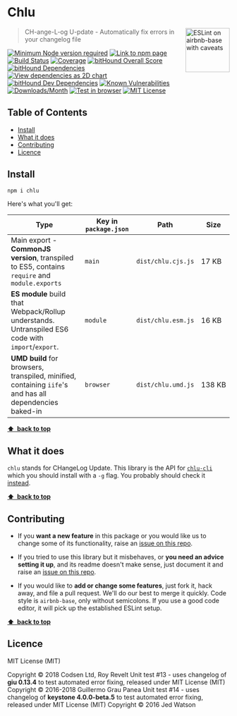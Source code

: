 # Chlu

<a href="https://github.com/revelt/eslint-on-airbnb-base-badge" style="float: right; padding: 0 0 20px 20px;"><img src="https://cdn.rawgit.com/revelt/eslint-on-airbnb-base-badge/0c3e46c9/lint-badge.svg" alt="ESLint on airbnb-base with caveats" width="100" align="right"></a>

> CH-ange-L-og U-pdate - Automatically fix errors in your changelog file

[![Minimum Node version required][node-img]][node-url]
[![Link to npm page][npm-img]][npm-url]
[![Build Status][travis-img]][travis-url]
[![Coverage][cov-img]][cov-url]
[![bitHound Overall Score][overall-img]][overall-url]
[![bitHound Dependencies][deps-img]][deps-url]
[![View dependencies as 2D chart][deps2d-img]][deps2d-url]
[![bitHound Dev Dependencies][dev-img]][dev-url]
[![Known Vulnerabilities][vulnerabilities-img]][vulnerabilities-url]
[![Downloads/Month][downloads-img]][downloads-url]
[![Test in browser][runkit-img]][runkit-url]
[![MIT License][license-img]][license-url]

## Table of Contents

<!-- START doctoc generated TOC please keep comment here to allow auto update -->
<!-- DON'T EDIT THIS SECTION, INSTEAD RE-RUN doctoc TO UPDATE -->


- [Install](#install)
- [What it does](#what-it-does)
- [Contributing](#contributing)
- [Licence](#licence)

<!-- END doctoc generated TOC please keep comment here to allow auto update -->

## Install

```sh
npm i chlu
```

Here's what you'll get:

Type            | Key in `package.json` | Path  | Size
----------------|-----------------------|-------|--------
Main export - **CommonJS version**, transpiled to ES5, contains `require` and `module.exports` | `main`                | `dist/chlu.cjs.js` | 17&nbsp;KB
**ES module** build that Webpack/Rollup understands. Untranspiled ES6 code with `import`/`export`. | `module`              | `dist/chlu.esm.js` | 16&nbsp;KB
**UMD build** for browsers, transpiled, minified, containing `iife`'s and has all dependencies baked-in | `browser`            | `dist/chlu.umd.js` | 138&nbsp;KB

**[⬆ &nbsp;back to top](#)**

## What it does

`chlu` stands for CHangeLog Update. This library is the API for [`chlu-cli`](https://github.com/codsen/chlu-cli) which you should install with a `-g` flag. You probably should check it [instead](https://github.com/codsen/chlu-cli).

**[⬆ &nbsp;back to top](#)**

## Contributing

* If you **want a new feature** in this package or you would like us to change some of its functionality, raise an [issue on this repo](https://github.com/codsen/chlu/issues).

* If you tried to use this library but it misbehaves, or **you need an advice setting it up**, and its readme doesn't make sense, just document it and raise an [issue on this repo](https://github.com/codsen/chlu/issues).

* If you would like to **add or change some features**, just fork it, hack away, and file a pull request. We'll do our best to merge it quickly. Code style is `airbnb-base`, only without semicolons. If you use a good code editor, it will pick up the established ESLint setup.

**[⬆ &nbsp;back to top](#)**

## Licence

MIT License (MIT)

Copyright © 2018 Codsen Ltd, Roy Revelt
Unit test #13 - uses changelog of **giu 0.13.4** to test automated error fixing, released under MIT License (MIT) Copyright © 2016-2018 Guillermo Grau Panea
Unit test #14 - uses changelog of **keystone 4.0.0-beta.5** to test automated error fixing, released under MIT License (MIT) Copyright © 2016 Jed Watson

[node-img]: https://img.shields.io/node/v/chlu.svg?style=flat-square&label=works%20on%20node
[node-url]: https://www.npmjs.com/package/chlu

[npm-img]: https://img.shields.io/npm/v/chlu.svg?style=flat-square&label=release
[npm-url]: https://www.npmjs.com/package/chlu

[travis-img]: https://img.shields.io/travis/codsen/chlu.svg?style=flat-square
[travis-url]: https://travis-ci.org/codsen/chlu

[cov-img]: https://coveralls.io/repos/github/codsen/chlu/badge.svg?style=flat-square?branch=master
[cov-url]: https://coveralls.io/github/codsen/chlu?branch=master

[overall-img]: https://img.shields.io/bithound/code/github/codsen/chlu.svg?style=flat-square
[overall-url]: https://www.bithound.io/github/codsen/chlu

[deps-img]: https://img.shields.io/bithound/dependencies/github/codsen/chlu.svg?style=flat-square
[deps-url]: https://www.bithound.io/github/codsen/chlu/master/dependencies/npm

[deps2d-img]: https://img.shields.io/badge/deps%20in%202D-see_here-08f0fd.svg?style=flat-square
[deps2d-url]: http://npm.anvaka.com/#/view/2d/chlu

[dev-img]: https://img.shields.io/bithound/devDependencies/github/codsen/chlu.svg?style=flat-square
[dev-url]: https://www.bithound.io/github/codsen/chlu/master/dependencies/npm

[vulnerabilities-img]: https://snyk.io/test/github/codsen/chlu/badge.svg?style=flat-square
[vulnerabilities-url]: https://snyk.io/test/github/codsen/chlu

[downloads-img]: https://img.shields.io/npm/dm/chlu.svg?style=flat-square
[downloads-url]: https://npmcharts.com/compare/chlu

[runkit-img]: https://img.shields.io/badge/runkit-test_in_browser-a853ff.svg?style=flat-square
[runkit-url]: https://npm.runkit.com/chlu

[license-img]: https://img.shields.io/npm/l/chlu.svg?style=flat-square
[license-url]: https://github.com/codsen/chlu/blob/master/license.md
